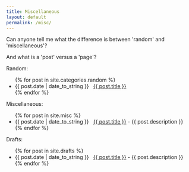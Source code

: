```yaml
---
title: Miscellaneous
layout: default
permalink: /misc/
---
```


Can anyone tell me what the difference is between 'random' and 'miscellaneous'?

And what is a 'post' versus a 'page'?

Random:   
<ul>
{% for post in site.categories.random %}
 <li><span>{{ post.date | date_to_string }}</span> &nbsp; <a href="{{ post.url }}">{{ post.title }}</a></li>
{% endfor %}
</ul>
   
Miscellaneous:   
<ul>
{% for post in site.misc %}
  <li><span>{{ post.date | date_to_string }}</span> &nbsp; <a href="{{ post.url }}">{{ post.title }}</a> - {{ post.description }}</li>
{% endfor %}
</ul>
   
Drafts:   
<ul>
{% for post in site.drafts %}
  <li><span>{{ post.date | date_to_string }}</span> &nbsp; <a href="{{ post.url }}">{{ post.title }}</a> - {{ post.description }}</li>
{% endfor %}
</ul>

